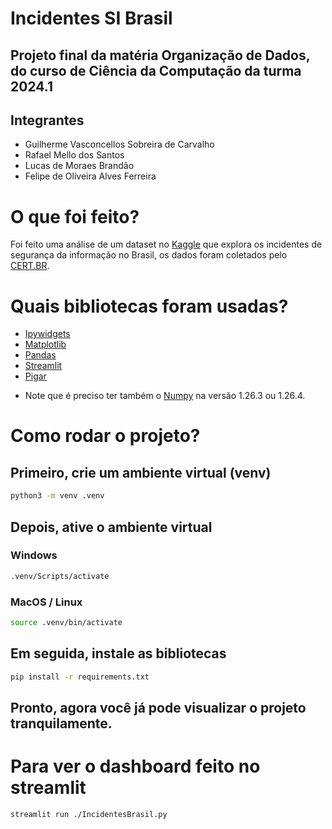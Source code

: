 # Incidentes SI Brasil
## Projeto final da matéria Organização de Dados, do curso de Ciência da Computação da turma 2024.1

## Integrantes
- Guilherme Vasconcellos Sobreira de Carvalho
- Rafael Mello dos Santos
- Lucas de Moraes Brandão
- Felipe de Oliveira Alves Ferreira

# O que foi feito?
Foi feito uma análise de um dataset no [Kaggle](https://www.kaggle.com/datasets/rodrigoriboldi/incidentes-de-segurana-da-informao-no-brasil) que explora os incidentes de segurança da informação no Brasil, os dados foram coletados pelo [CERT.BR](https://stats.cert.br/incidentes/).

# Quais bibliotecas foram usadas?
- [Ipywidgets](https://github.com/jupyter-widgets/ipywidgets)
- [Matplotlib](https://github.com/matplotlib/matplotlib)
- [Pandas](https://github.com/pandas-dev/pandas)
- [Streamlit](https://github.com/streamlit/streamlit)
- [Pigar](https://github.com/damnever/pigar) 
* Note que é preciso ter também o [Numpy](https://github.com/numpy/numpy) na versão 1.26.3 ou 1.26.4.

# Como rodar o projeto?
## Primeiro, crie um ambiente virtual (venv)
```bash
python3 -m venv .venv
```

## Depois, ative o ambiente virtual

### Windows
```bash
.venv/Scripts/activate
```
### MacOS / Linux
```bash
source .venv/bin/activate
```

## Em seguida, instale as bibliotecas
```bash
pip install -r requirements.txt
```
## Pronto, agora você já pode visualizar o projeto tranquilamente. 

# Para ver o dashboard feito no streamlit
```bash
streamlit run ./IncidentesBrasil.py
```

